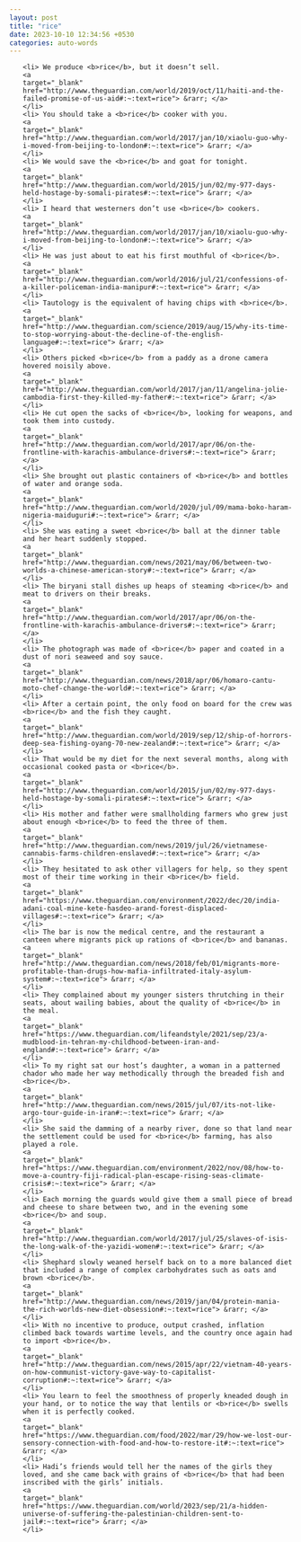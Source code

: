 ```yaml
---
layout: post
title: "rice"
date: 2023-10-10 12:34:56 +0530
categories: auto-words
---
```

<ol>

    <li> We produce <b>rice</b>, but it doesn’t sell.
    <a 
    target="_blank" 
    href="http://www.theguardian.com/world/2019/oct/11/haiti-and-the-failed-promise-of-us-aid#:~:text=rice"> &rarr; </a>
    </li>
    <li> You should take a <b>rice</b> cooker with you.
    <a 
    target="_blank" 
    href="http://www.theguardian.com/world/2017/jan/10/xiaolu-guo-why-i-moved-from-beijing-to-london#:~:text=rice"> &rarr; </a>
    </li>
    <li> We would save the <b>rice</b> and goat for tonight.
    <a 
    target="_blank" 
    href="http://www.theguardian.com/world/2015/jun/02/my-977-days-held-hostage-by-somali-pirates#:~:text=rice"> &rarr; </a>
    </li>
    <li> I heard that westerners don’t use <b>rice</b> cookers.
    <a 
    target="_blank" 
    href="http://www.theguardian.com/world/2017/jan/10/xiaolu-guo-why-i-moved-from-beijing-to-london#:~:text=rice"> &rarr; </a>
    </li>
    <li> He was just about to eat his first mouthful of <b>rice</b>.
    <a 
    target="_blank" 
    href="http://www.theguardian.com/world/2016/jul/21/confessions-of-a-killer-policeman-india-manipur#:~:text=rice"> &rarr; </a>
    </li>
    <li> Tautology is the equivalent of having chips with <b>rice</b>.
    <a 
    target="_blank" 
    href="http://www.theguardian.com/science/2019/aug/15/why-its-time-to-stop-worrying-about-the-decline-of-the-english-language#:~:text=rice"> &rarr; </a>
    </li>
    <li> Others picked <b>rice</b> from a paddy as a drone camera hovered noisily above.
    <a 
    target="_blank" 
    href="http://www.theguardian.com/world/2017/jan/11/angelina-jolie-cambodia-first-they-killed-my-father#:~:text=rice"> &rarr; </a>
    </li>
    <li> He cut open the sacks of <b>rice</b>, looking for weapons, and took them into custody.
    <a 
    target="_blank" 
    href="http://www.theguardian.com/world/2017/apr/06/on-the-frontline-with-karachis-ambulance-drivers#:~:text=rice"> &rarr; </a>
    </li>
    <li> She brought out plastic containers of <b>rice</b> and bottles of water and orange soda.
    <a 
    target="_blank" 
    href="http://www.theguardian.com/world/2020/jul/09/mama-boko-haram-nigeria-maiduguri#:~:text=rice"> &rarr; </a>
    </li>
    <li> She was eating a sweet <b>rice</b> ball at the dinner table and her heart suddenly stopped.
    <a 
    target="_blank" 
    href="http://www.theguardian.com/news/2021/may/06/between-two-worlds-a-chinese-american-story#:~:text=rice"> &rarr; </a>
    </li>
    <li> The biryani stall dishes up heaps of steaming <b>rice</b> and meat to drivers on their breaks.
    <a 
    target="_blank" 
    href="http://www.theguardian.com/world/2017/apr/06/on-the-frontline-with-karachis-ambulance-drivers#:~:text=rice"> &rarr; </a>
    </li>
    <li> The photograph was made of <b>rice</b> paper and coated in a dust of nori seaweed and soy sauce.
    <a 
    target="_blank" 
    href="http://www.theguardian.com/news/2018/apr/06/homaro-cantu-moto-chef-change-the-world#:~:text=rice"> &rarr; </a>
    </li>
    <li> After a certain point, the only food on board for the crew was <b>rice</b> and the fish they caught.
    <a 
    target="_blank" 
    href="http://www.theguardian.com/world/2019/sep/12/ship-of-horrors-deep-sea-fishing-oyang-70-new-zealand#:~:text=rice"> &rarr; </a>
    </li>
    <li> That would be my diet for the next several months, along with occasional cooked pasta or <b>rice</b>.
    <a 
    target="_blank" 
    href="http://www.theguardian.com/world/2015/jun/02/my-977-days-held-hostage-by-somali-pirates#:~:text=rice"> &rarr; </a>
    </li>
    <li> His mother and father were smallholding farmers who grew just about enough <b>rice</b> to feed the three of them.
    <a 
    target="_blank" 
    href="http://www.theguardian.com/news/2019/jul/26/vietnamese-cannabis-farms-children-enslaved#:~:text=rice"> &rarr; </a>
    </li>
    <li> They hesitated to ask other villagers for help, so they spent most of their time working in their <b>rice</b> field.
    <a 
    target="_blank" 
    href="https://www.theguardian.com/environment/2022/dec/20/india-adani-coal-mine-kete-hasdeo-arand-forest-displaced-villages#:~:text=rice"> &rarr; </a>
    </li>
    <li> The bar is now the medical centre, and the restaurant a canteen where migrants pick up rations of <b>rice</b> and bananas.
    <a 
    target="_blank" 
    href="http://www.theguardian.com/news/2018/feb/01/migrants-more-profitable-than-drugs-how-mafia-infiltrated-italy-asylum-system#:~:text=rice"> &rarr; </a>
    </li>
    <li> They complained about my younger sisters thrutching in their seats, about wailing babies, about the quality of <b>rice</b> in the meal.
    <a 
    target="_blank" 
    href="https://www.theguardian.com/lifeandstyle/2021/sep/23/a-mudblood-in-tehran-my-childhood-between-iran-and-england#:~:text=rice"> &rarr; </a>
    </li>
    <li> To my right sat our host’s daughter, a woman in a patterned chador who made her way methodically through the breaded fish and <b>rice</b>.
    <a 
    target="_blank" 
    href="http://www.theguardian.com/news/2015/jul/07/its-not-like-argo-tour-guide-in-iran#:~:text=rice"> &rarr; </a>
    </li>
    <li> She said the damming of a nearby river, done so that land near the settlement could be used for <b>rice</b> farming, has also played a role.
    <a 
    target="_blank" 
    href="https://www.theguardian.com/environment/2022/nov/08/how-to-move-a-country-fiji-radical-plan-escape-rising-seas-climate-crisis#:~:text=rice"> &rarr; </a>
    </li>
    <li> Each morning the guards would give them a small piece of bread and cheese to share between two, and in the evening some <b>rice</b> and soup.
    <a 
    target="_blank" 
    href="http://www.theguardian.com/world/2017/jul/25/slaves-of-isis-the-long-walk-of-the-yazidi-women#:~:text=rice"> &rarr; </a>
    </li>
    <li> Shephard slowly weaned herself back on to a more balanced diet that included a range of complex carbohydrates such as oats and brown <b>rice</b>.
    <a 
    target="_blank" 
    href="http://www.theguardian.com/news/2019/jan/04/protein-mania-the-rich-worlds-new-diet-obsession#:~:text=rice"> &rarr; </a>
    </li>
    <li> With no incentive to produce, output crashed, inflation climbed back towards wartime levels, and the country once again had to import <b>rice</b>.
    <a 
    target="_blank" 
    href="http://www.theguardian.com/news/2015/apr/22/vietnam-40-years-on-how-communist-victory-gave-way-to-capitalist-corruption#:~:text=rice"> &rarr; </a>
    </li>
    <li> You learn to feel the smoothness of properly kneaded dough in your hand, or to notice the way that lentils or <b>rice</b> swells when it is perfectly cooked.
    <a 
    target="_blank" 
    href="https://www.theguardian.com/food/2022/mar/29/how-we-lost-our-sensory-connection-with-food-and-how-to-restore-it#:~:text=rice"> &rarr; </a>
    </li>
    <li> Hadi’s friends would tell her the names of the girls they loved, and she came back with grains of <b>rice</b> that had been inscribed with the girls’ initials.
    <a 
    target="_blank" 
    href="https://www.theguardian.com/world/2023/sep/21/a-hidden-universe-of-suffering-the-palestinian-children-sent-to-jail#:~:text=rice"> &rarr; </a>
    </li>